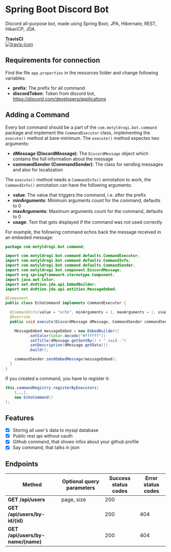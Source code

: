 # Spring Boot Discord Bot
Discord all-purpose bot, made using Spring Boot, JPA, Hibernate, REST, HikariCP, JDA.

**TravisCI**<br>
[![travis-icon]][travis]

Requirements for connection
---
Find the file `app.properties` in the resources folder and change following variables:

- **prefix**: The prefix for all command
- **discordToken**: Token from discord bot, https://discord.com/developers/applications

Adding a Command
---

Every bot command should be a part of the `com.motyldrogi.bot.command` package and implement the `CommandExecutor` class, implementing the `execute()` method at bare-minimum. The `execute()` method expectes two arguments:

- **dMessage (DiscordMessage)**: The `DiscordMessage` object which contains the full information about the message
- **commandSender (CommandSender)**: The class for sending messages and also for localization

The `execute()` method needs a `CommandInfo()` annotation to work, the `CommandInfo()` annotation can have the following arguments:

- **value**: The value that triggers the command, i.e. after the prefix
- **minArguments**: Minimum arguments count for the command, defaults to 0
- **maxArguments**: Maximum arguments count for the command, defaults to 0
- **usage**: Text that gets displayed if the command was not used correctly

For example, the following command echos back the message received in an embeded message:

```java
package com.motyldrogi.bot.command;

import com.motyldrogi.bot.command.defaults.CommandExecutor;
import com.motyldrogi.bot.command.defaults.CommandInfo;
import com.motyldrogi.bot.command.defaults.CommandSender;
import com.motyldrogi.bot.component.DiscordMessage;
import org.springframework.stereotype.Component;
import java.awt.Color;
import net.dv8tion.jda.api.EmbedBuilder;
import net.dv8tion.jda.api.entities.MessageEmbed;

@Component
public class EchoCommand implements CommandExecutor {

  @CommandInfo(value = "echo", minArguments = 1, maxArguments = 1, usage = "<message>")
  @Override
  public void execute(DiscordMessage dMessage, CommandSender commandSender) {

    MessageEmbed messageEmbed = new EmbedBuilder()
          .setColor(Color.decode("#ffffff"))
          .setTitle(dMessage.getSentBy() + " said..")
          .setDescription(dMessage.getData())
          .build();

    commandSender.sendEmbedMessage(messageEmbed);
  }
}
```

If you created a command, you have to register it:
```java
this.commandRegistry.registerByExecutors(
    [...],
    new EchoCommand()
);
```

## Features
- [x] Storing all user's data to mysql database
- [x] Public rest api without oauth
- [x] Github command, that shows infos about your github profile
- [x] Say command, that talks in json

## Endpoints

| Method                                             | Optional query parameters      | Success status codes   | Error status codes |
| -------------------------------------------------- | --------------------------     | ---------------------  | ------------------ |
| **GET  /api/users**                                | page, size                     | 200                    |                    |
| **GET  /api/users/by-id/{id}**                     |                                | 200                    | 404                |
| **GET  /api/users/by-name/{name}**                 |                                | 200                    | 404                |

[travis-icon]: https://www.travis-ci.com/Motyldrogi/spring-discord-bot.svg?token=BAY6DRwNfoKsyPs22bzN&branch=main
[travis]: https://www.travis-ci.com/github/Motyldrogi/spring-discord-bot/
